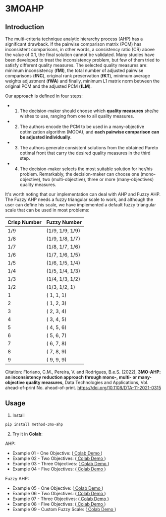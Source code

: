 # 3MOAHP

## Introduction
The multi-criteria technique analytic hierarchy process (AHP) has a significant drawback. If the pairwise comparison matrix (PCM) has inconsistent comparisons, in other words, a consistency ratio (CR) above the value of 0.1, the final solution cannot be validated. Many studies have been developed to treat the inconsistency problem, but few of them tried to satisfy different quality measures. The selected quality measures are: minimum inconsistency (**fMI**), the total number of adjusted pairwise comparisons (**fNC**), original rank preservation (**fKT**), minimum average weights adjustment (**fWA**) and finally, minimum L1 matrix norm between the original PCM and the adjusted PCM (**fLM**).

Our approach is defined in four steps: 
- 1) The decision-maker should choose which **quality measures** she/he wishes to use, ranging from one to all quality measures. 
- 2) The authors encode the PCM to be used in a many-objective optimization algorithm (MOOA), and **each pairwise comparison can be adjusted individually**. 
- 3) The authors generate consistent solutions from the obtained Pareto optimal front that carry the desired quality measures in the third step. 
- 4) The decision-maker selects the most suitable solution for her/his problem. Remarkably, the decision-maker can choose one (mono-objective), two (multi-objective), three or more (many-objectives) quality measures.

It's worth noting that our implementation can deal with AHP and Fuzzy AHP. The Fuzzy AHP needs a fuzzy triangular scale to work, and although the user can define his scale, we have implemented a default fuzzy triangular scale that can be used in most problems:

| Crisp Number |   Fuzzy Number  | 
|--------------|-----------------|
|     1/9      | (1/9, 1/9, 1/9) |
|     1/8      | (1/9, 1/8, 1/7) |
|     1/7      | (1/8, 1/7, 1/6) |
|     1/6      | (1/7, 1/6, 1/5) |
|     1/5      | (1/6, 1/5, 1/4) |
|     1/4      | (1/5, 1/4, 1/3) |
|     1/3      | (1/4, 1/3, 1/2) |
|     1/2      | (1/3, 1/2,   1) |
|       1      | (  1,   1,   1) |
|       2      | (  1,   2,   3) |
|       3      | (  2,   3,   4) |
|       4      | (  3,   4,   5) |
|       5      | (  4,   5,   6) |
|       6      | (  5,   6,   7) |
|       7      | (  6,   7,   8) |
|       8      | (  7,   8,   9) |
|       9      | (  9,   9,   9) |
 
Citation:
Floriano, C.M., Pereira, V. and Rodrigues, B.e.S. (2022), **3MO-AHP: an inconsistency reduction approach through mono-, multi- or many-objective quality measures**, 
Data Technologies and Applications, Vol. ahead-of-print No. ahead-of-print. https://doi.org/10.1108/DTA-11-2021-0315 

## Usage
1. Install

```bash
pip install method-3mo-ahp
```

2. Try it in **Colab**:

AHP: 
- Example 01 - One Objective: ([ Colab Demo ](https://colab.research.google.com/drive/17UC74CW_Bvjk7ZQkvcLli6vF0iL2JAWh?usp=sharing))
- Example 02 - Two Objectives: ([ Colab Demo ](https://colab.research.google.com/drive/1J6nRuXY4TQK_6HXaUtNJyEXh1BION8iA?usp=sharing))
- Example 03 - Three Objectives: ([ Colab Demo ](https://colab.research.google.com/drive/1gI-ZAp9XnLjrKvT_tzzkOJHnmmsDBb4n?usp=sharing))
- Example 04 - Five Objectives: ([ Colab Demo ](https://colab.research.google.com/drive/1ckBaGoD5uglkfwDzJtqPztFyDeDJkVil?usp=sharing))

Fuzzy AHP: 
- Example 05 - One Objective: ([ Colab Demo ](https://colab.research.google.com/drive/1Td-_m2rGTz1tcY3D7e8CcXvBJNZFHXgj?usp=sharing))
- Example 06 - Two Objectives: ([ Colab Demo ](https://colab.research.google.com/drive/1PYZXH_NmKf6IeH7imRaCl0TCcxt24ezh?usp=sharing))
- Example 07 - Three Objectives: ([ Colab Demo ](https://colab.research.google.com/drive/1EMjmYHivEcm7W7RggKPbNf3Fw58E2XqH?usp=sharing))
- Example 08 - Five Objectives: ([ Colab Demo ](https://colab.research.google.com/drive/1NNKvt-tGIxuXFGvWKcxXcsl9-jbfwnPQ?usp=sharing))
- Example 09 - Custom Fuzzy Scale: ([ Colab Demo ](https://colab.research.google.com/drive/1uWfN804d2fIoznx-SCAXNw3ux2d45-fS?usp=sharing))
